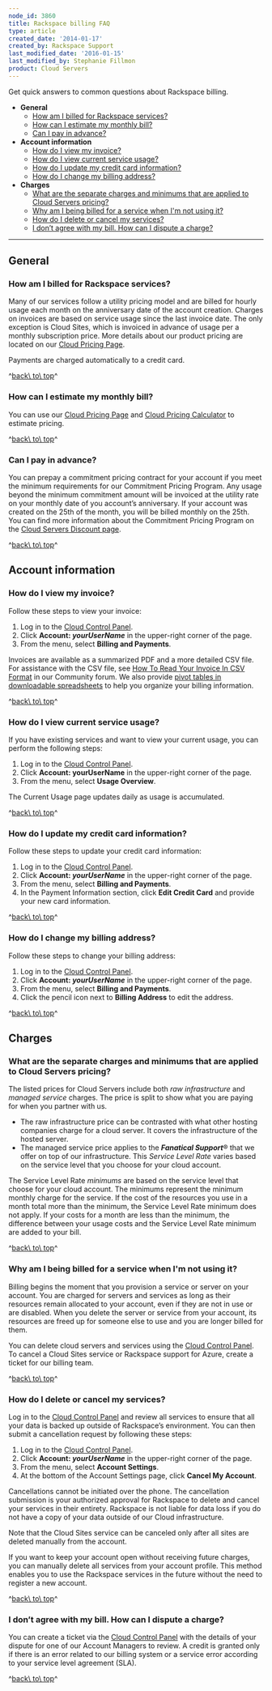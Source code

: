 ```yaml
---
node_id: 3860
title: Rackspace billing FAQ
type: article
created_date: '2014-01-17'
created_by: Rackspace Support
last_modified_date: '2016-01-15'
last_modified_by: Stephanie Fillmon
product: Cloud Servers
---
```


Get quick answers to common questions about Rackspace billing.

-   **General**
    -   [How am I billed for Rackspace
        services?](#how-am-i-billed-for-rackspace-services)
    -   [How can I estimate my monthly
        bill?](#how-can-i-estimate-my-monthly-bill)
    -   [Can I pay in advance?](#can-i-pay-in-advance)
-   **Account information**
    -   [How do I view my invoice?](#how-do-i-view-my-invoice)
    -   [How do I view current service
        usage?](#i-dont-agree-with-my-bill.-how-can-i-view-usage)
    -   [How do I update my credit card
        information?](#how-do-i-update-my-credit-card-information)
    -   [How do I change my billing
        address?](#how-do-i-change-my-billing-address)
-   **Charges**
    -   [What are the separate charges and minimums that are applied to
        Cloud Servers pricing?](#cs-separate-charges)
    -   [Why am I being billed for a service when I'm not using
        it?](#why-am-i-still-being-billed-i-never-used-the-services.)
    -   [How do I delete or cancel my
        services?](#i-am-still-getting-billed.-how-do-i-delete-or-cancel-my-services)
    -   [I don&rsquo;t agree with my bill.  How can I dispute a
        charge?](#i-dont-agree-with-my-bill.-how-can-i-get-a-credit)

------------------------------------------------------------------------

General
-------

### How am I billed for Rackspace services?

Many of our services follow a utility pricing model and are billed for
hourly usage each month on the anniversary date of the account creation.
 Charges on invoices are based on service usage since the last invoice
date.  The only exception is Cloud Sites, which is invoiced in advance
of usage per a monthly subscription price.  More details about our
product pricing are located on our [Cloud Pricing
Page](http://www.rackspace.com/cloud/public-pricing/).

Payments are charged automatically to a credit card.

^[back\\ to\\ top](#top)^

### How can I estimate my monthly bill?

You can use our [Cloud Pricing
Page](http://www.rackspace.com/cloud/public-pricing/) and [Cloud Pricing
Calculator](http://www.rackspace.com/calculator/) to estimate pricing.

^[back\\ to\\ top](#top)^

### Can I pay in advance?

You can prepay a commitment pricing contract for your account if you
meet the minimum requirements for our Commitment Pricing Program.  Any
usage beyond the minimum commitment amount will be invoiced at the
utility rate on your monthly date of you account&rsquo;s anniversary.  If your
account was created on the 25th of the month, you will be billed monthly
on the 25th. You can find more information about the Commitment Pricing
Program on the [Cloud Servers Discount
page](http://www.rackspace.com/cloud/servers/discounts/).

^[back\\ to\\ top](#top)^

Account information
-------------------

### How do I view my invoice?

Follow these steps to view your invoice:

1.  Log in to the [Cloud Control Panel](https://mycloud.rackspace.com).
2.  Click **Account: *yourUserName*** in the upper-right corner of
    the page.
3.  From the menu, select **Billing and Payments**.

Invoices are available as a summarized PDF and a more detailed CSV file.
For assistance with the CSV file, see [How To Read Your Invoice In CSV
Format](https://community.rackspace.com/products/f/25/t/4950) in our
Community forum. We also provide [pivot tables in downloadable
spreadsheets](/how-to/use-pivot-tables-with-your-cloud-billing-invoice)
to help you organize your billing information.

^[back\\ to\\ top](#top)^

### How do I view current service usage?

If you have existing services and want to view your current usage, you
can perform the following steps:

1.  Log in to the [Cloud Control
    Panel](https://mycloud.rackspace.com)<span>.</span>
2.  Click **Account: yourUserName** in the upper-right corner of
    the page.
3.  From the menu, select **Usage Overview**.

<span>The Current Usage page updates daily as usage is
accumulated.</span>

^[back\\ to\\ top](#top)^

### How do I update my credit card information?

Follow these steps to update your credit card information:

1.  Log in to the [Cloud Control Panel](https://mycloud.rackspace.com).
2.  Click **Account: *yourUserName*** in the upper-right corner of
    the page.
3.  From the menu, select **Billing and Payments**.
4.  In the Payment Information section, click **Edit Credit Card** and
    provide your new card information.

^[back\\ to\\ top](#top)^

### How do I change my billing address?

Follow these steps to change your billing address:

1.  Log in to the [Cloud Control Panel](https://mycloud.rackspace.com).
2.  Click **Account: *yourUserName*** in the upper-right corner of
    the page.
3.  From the menu, select ****Billing and Payments****.
4.  Click the pencil icon next to ****Billing Address**** to edit
    the address.

^[back\\ to\\ top](#top)^

Charges
-------

### What are the separate charges and minimums that are applied to Cloud Servers pricing?

The listed prices for Cloud Servers include both *raw
infrastructure* and *managed service* charges. The price is split to
show what you are paying for when you partner with us.

-   The raw infrastructure price can be contrasted with what other
    hosting companies charge for a cloud server.  It covers the
    infrastructure of the hosted server.
-   The managed service price applies to the ***Fanatical Support***&reg;
    that we offer on top of our infrastructure. This *Service Level
    Rate* varies based on the service level that you choose for your
    cloud account.

The Service Level Rate *minimums* are based on the service level that
choose for your cloud account. The minimums represent the minimum
monthly charge for the service.  If the cost of the resources you use in
a month total more than the minimum, the Service Level Rate minimum does
not apply. If your costs for a month are less than the minimum, the
difference between your usage costs and the Service Level Rate minimum
are added to your bill.

^[back\\ to\\ top](#top)^

### Why am I being billed for a service when I'm not using it?

Billing begins the moment that you provision a service or server on your
account. You are charged for servers and services as long as their
resources remain allocated to your account, even if they are not in use
or are disabled. When you delete the server or service from your
account, its resources are freed up for someone else to use and you are
longer billed for them.

You can delete cloud servers and services using the [Cloud Control
Panel](http://mycloud.rackspace.com).  To cancel a Cloud Sites service
or Rackspace support for Azure, create a ticket for our billing team.

^[back\\ to\\ top](#top)^

### How do I delete or cancel my services?

Log in to the [Cloud Control Panel](https://mycloud.rackspace.com/) and
review all services to ensure that all your data is backed up outside of
Rackspace&rsquo;s environment. You can then submit a cancellation request by
following these steps:

1.  Log in to the [Cloud Control Panel](https://mycloud.rackspace.com).
2.  Click **Account: *yourUserName*** in the upper-right corner of
    the page.
3.  From the menu, select **Account Settings**.
4.  At the bottom of the Account Settings page, click **Cancel My
    Account**.

Cancellations cannot be initiated over the phone. The cancellation
submission is your authorized approval for Rackspace to delete and
cancel your services in their entirety. Rackspace is not liable for data
loss if you do not have a copy of your data outside of our Cloud
infrastructure.

Note that the Cloud Sites service can be canceled only after all sites
are deleted manually from the account.

If you want to keep your account open without receiving future charges,
you can manually delete all services from your account profile.  This
method enables you to use the Rackspace services in the future without
the need to register a new account.

^[back\\ to\\ top](#top)^

### I don&rsquo;t agree with my bill.  How can I dispute a charge?

You can create a ticket via the [Cloud Control
Panel](https://mycloud.rackspace.com/) with the details of your dispute
for one of our Account Managers to review.  A credit is granted only if
there is an error related to our billing system or a service error
according to your service level agreement (SLA).

^[back\\ to\\ top](#top)^

